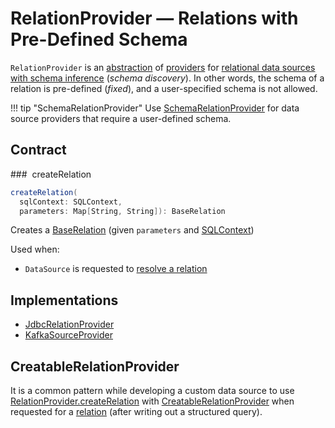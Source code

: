 # RelationProvider &mdash; Relations with Pre-Defined Schema

`RelationProvider` is an [abstraction](#contract) of [providers](#implementations) for [relational data sources with schema inference](#createRelation) (_schema discovery_). In other words, the schema of a relation is pre-defined (_fixed_), and a user-specified schema is not allowed.

!!! tip "SchemaRelationProvider"
    Use [SchemaRelationProvider](SchemaRelationProvider.md) for data source providers that require a user-defined schema.

## Contract

### <span id="createRelation"> createRelation

```scala
createRelation(
  sqlContext: SQLContext,
  parameters: Map[String, String]): BaseRelation
```

Creates a [BaseRelation](BaseRelation.md) (given `parameters` and [SQLContext](SQLContext.md))

Used when:

* `DataSource` is requested to [resolve a relation](DataSource.md#resolveRelation)

## Implementations

* [JdbcRelationProvider](datasources/jdbc/JdbcRelationProvider.md)
* [KafkaSourceProvider](datasources/kafka/KafkaSourceProvider.md)

## CreatableRelationProvider

It is a common pattern while developing a custom data source to use [RelationProvider.createRelation](#createRelation) with [CreatableRelationProvider](CreatableRelationProvider.md) when requested for a [relation](CreatableRelationProvider.md#createRelation) (after writing out a structured query).
